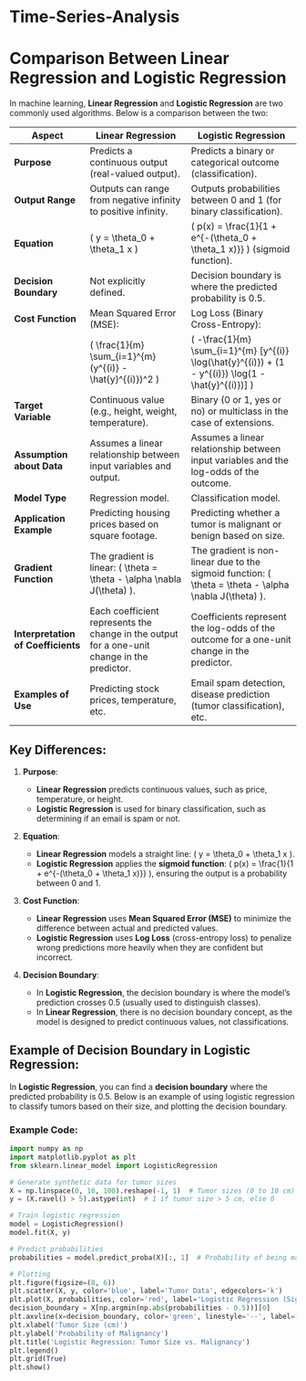 # Time-Series-Analysis


# Comparison Between Linear Regression and Logistic Regression

In machine learning, **Linear Regression** and **Logistic Regression** are two commonly used algorithms. Below is a comparison between the two:

| **Aspect**                     | **Linear Regression**                                         | **Logistic Regression**                                        |
|---------------------------------|---------------------------------------------------------------|----------------------------------------------------------------|
| **Purpose**                     | Predicts a continuous output (real-valued output).            | Predicts a binary or categorical outcome (classification).      |
| **Output Range**                | Outputs can range from negative infinity to positive infinity. | Outputs probabilities between 0 and 1 (for binary classification). |
| **Equation**                    | \( y = \theta_0 + \theta_1 x \)                               | \( p(x) = \frac{1}{1 + e^{-(\theta_0 + \theta_1 x)}} \) (sigmoid function). |
| **Decision Boundary**           | Not explicitly defined.                                       | Decision boundary is where the predicted probability is 0.5.    |
| **Cost Function**               | Mean Squared Error (MSE):                                     | Log Loss (Binary Cross-Entropy):                                |
|                                 | \( \frac{1}{m} \sum_{i=1}^{m} (y^{(i)} - \hat{y}^{(i)})^2 \)  | \( -\frac{1}{m} \sum_{i=1}^{m} [y^{(i)} \log(\hat{y}^{(i)}) + (1 - y^{(i)}) \log(1 - \hat{y}^{(i)})] \) |
| **Target Variable**             | Continuous value (e.g., height, weight, temperature).          | Binary (0 or 1, yes or no) or multiclass in the case of extensions. |
| **Assumption about Data**       | Assumes a linear relationship between input variables and output. | Assumes a linear relationship between input variables and the log-odds of the outcome. |
| **Model Type**                  | Regression model.                                              | Classification model.                                           |
| **Application Example**         | Predicting housing prices based on square footage.             | Predicting whether a tumor is malignant or benign based on size. |
| **Gradient Function**           | The gradient is linear: \( \theta = \theta - \alpha \nabla J(\theta) \). | The gradient is non-linear due to the sigmoid function: \( \theta = \theta - \alpha \nabla J(\theta) \). |
| **Interpretation of Coefficients** | Each coefficient represents the change in the output for a one-unit change in the predictor. | Coefficients represent the log-odds of the outcome for a one-unit change in the predictor. |
| **Examples of Use**             | Predicting stock prices, temperature, etc.                    | Email spam detection, disease prediction (tumor classification), etc. |

## Key Differences:

1. **Purpose**:
   - **Linear Regression** predicts continuous values, such as price, temperature, or height.
   - **Logistic Regression** is used for binary classification, such as determining if an email is spam or not.

2. **Equation**:
   - **Linear Regression** models a straight line: \( y = \theta_0 + \theta_1 x \).
   - **Logistic Regression** applies the **sigmoid function**: \( p(x) = \frac{1}{1 + e^{-(\theta_0 + \theta_1 x)}} \), ensuring the output is a probability between 0 and 1.

3. **Cost Function**:
   - **Linear Regression** uses **Mean Squared Error (MSE)** to minimize the difference between actual and predicted values.
   - **Logistic Regression** uses **Log Loss** (cross-entropy loss) to penalize wrong predictions more heavily when they are confident but incorrect.

4. **Decision Boundary**:
   - In **Logistic Regression**, the decision boundary is where the model’s prediction crosses 0.5 (usually used to distinguish classes).
   - In **Linear Regression**, there is no decision boundary concept, as the model is designed to predict continuous values, not classifications.

## Example of Decision Boundary in Logistic Regression:

In **Logistic Regression**, you can find a **decision boundary** where the predicted probability is 0.5. Below is an example of using logistic regression to classify tumors based on their size, and plotting the decision boundary.

### Example Code:

```python
import numpy as np
import matplotlib.pyplot as plt
from sklearn.linear_model import LogisticRegression

# Generate synthetic data for tumor sizes
X = np.linspace(0, 10, 100).reshape(-1, 1)  # Tumor sizes (0 to 10 cm)
y = (X.ravel() > 5).astype(int)  # 1 if tumor size > 5 cm, else 0

# Train logistic regression
model = LogisticRegression()
model.fit(X, y)

# Predict probabilities
probabilities = model.predict_proba(X)[:, 1]  # Probability of being malignant

# Plotting
plt.figure(figsize=(8, 6))
plt.scatter(X, y, color='blue', label='Tumor Data', edgecolors='k')
plt.plot(X, probabilities, color='red', label='Logistic Regression (Sigmoid Curve)')
decision_boundary = X[np.argmin(np.abs(probabilities - 0.5))][0]
plt.axvline(x=decision_boundary, color='green', linestyle='--', label=f'Decision Boundary at {decision_boundary:.2f} cm')
plt.xlabel('Tumor Size (cm)')
plt.ylabel('Probability of Malignancy')
plt.title('Logistic Regression: Tumor Size vs. Malignancy')
plt.legend()
plt.grid(True)
plt.show()
